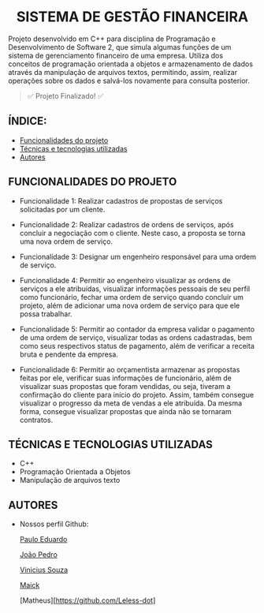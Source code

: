 <h1 align="center"> SISTEMA DE GESTÃO FINANCEIRA </h1>

<p> Projeto desenvolvido em C++ para disciplina de Programação e Desenvolvimento
de Software 2, que simula algumas funções de um sistema de gerenciamento financeiro
de uma empresa. Utiliza dos conceitos de programação orientada a objetos e armazenamento de 
dados através da manipulação de arquivos textos, permitindo, assim, realizar operações 
sobre os dados e salvá-los novamente para consulta posterior. </p>

> :white_check_mark: Projeto Finalizado! :white_check_mark:

## ÍNDICE:
  * [Funcionalidades do projeto](#FUNCIONALIDADES-DO-PROJETO)
  * [Técnicas e tecnologias utilizadas](#TÉCNICAS-E-TECNOLOGIAS-UTILIZADAS)
  * [Autores](#AUTORES)

## FUNCIONALIDADES DO PROJETO
- Funcionalidade 1: Realizar cadastros de propostas de serviços solicitadas por um cliente.

- Funcionalidade 2: Realizar cadastros de ordens de serviços, após concluir a negociação com
o cliente. Neste caso, a proposta se torna uma nova ordem de serviço.

- Funcionalidade 3: Designar um engenheiro responsável para uma ordem de serviço.

- Funcionalidade 4: Permitir ao engenheiro visualizar as ordens de serviços a ele atribuídas,
visualizar informações pessoais de seu perfil como funcionário, fechar uma ordem de serviço
quando concluir um projeto, além de adicionar uma nova ordem de serviço para que ele possa trabalhar.

- Funcionalidade 5: Permitir ao contador da empresa validar o pagamento de uma ordem de serviço,
visualizar todas as ordens cadastradas, bem como seus respectivos status de pagamento, além de verificar a receita bruta e pendente da empresa.

- Funcionalidade 6: Permitir ao orçamentista armazenar as propostas feitas por ele, verificar suas informações de funcionário, além de visualizar suas propostas que foram vendidas, ou seja, tiveram a confirmação do cliente para início do projeto. Assim, também consegue visualizar o progresso da meta de vendas a ele atribuída. Da mesma forma, consegue visualizar propostas que ainda não se tornaram contratos.

## TÉCNICAS E TECNOLOGIAS UTILIZADAS
- C++
- Programação Orientada a Objetos
- Manipulação de arquivos texto

## AUTORES
- Nossos perfil Github:<p>
[Paulo Eduardo](https://github.com/Paulo-Pio)</p>[João Pedro](https://github.com/joaocarvalho74)<p>
[Vinicius Souza](https://github.com/vinicius-souzap)</p>[Maick](https://github.com/guimaraesmaickufmg)</p>[Matheus][https://github.com/Leless-dot]
